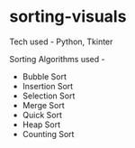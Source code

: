 # sorting-visuals

Tech used - Python, Tkinter

Sorting Algorithms used -
<ul>
  <li>Bubble Sort</li>
  <li>Insertion Sort</li>
  <li>Selection Sort</li>
  <li>Merge Sort</li>
  <li>Quick Sort</li>
  <li>Heap Sort</li>
  <li>Counting Sort</li>
</ul>
